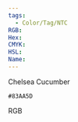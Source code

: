 ```yaml
---
tags:
  - Color/Tag/NTC
RGB:
Hex:
CMYK:
HSL:
Name:
---
```

Chelsea Cucumber
```palette
#83AA5D
```
RGB
